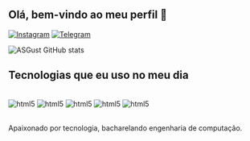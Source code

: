 ## Olá, bem-vindo ao meu perfil 👋
[![Instagram](https://img.shields.io/badge/Instagram-E4405F?style=for-the-badge&logo=instagram&logoColor=white)](https://www.instagram.com/https_gustas/)
[![Telegram](https://img.shields.io/badge/Telegram-2CA5E0?style=for-the-badge&logo=telegram&logoColor=white)](https://t.me/ASgustas)

![ASGust GitHub stats](https://github-readme-stats.vercel.app/api?username=ASGust&show_icons=true&theme=onedark)

## Tecnologias que eu uso no meu dia

<div style="display: inline_block"><br/>
  <img align="center" alt="html5" src=https://img.shields.io/badge/HTML-239120?style=for-the-badge&logo=html5&logoColor=white /> 
  <img align="center" alt="html5" src=	https://img.shields.io/badge/Python-3776AB?style=for-the-badge&logo=python&logoColor=white/> 
  <img align="center" alt="html5" src=	https://img.shields.io/badge/C-00599C?style=for-the-badge&logo=c&logoColor=white))/> 
  <img align="center" alt="html5" src=	https://img.shields.io/badge/C%2B%2B-00599C?style=for-the-badge&logo=c%2B%2B&logoColor=white)/>
  <img align="center" alt="html5" src=	https://img.shields.io/badge/Kotlin-0095D5?&style=for-the-badge&logo=kotlin&logoColor=white)/>
  
</div><br/>

Apaixonado por tecnologia, bacharelando engenharia de computação.
